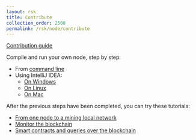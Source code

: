 ```yaml
---
layout: rsk
title: Contribute
collection_order: 2500
permalink: /rsk/node/contribute
---
```


<a href="https://github.com/rsksmart/rskj/blob/master/CONTRIBUTING.md" target="_blank" class="green-button">Contribution guide</a>

Compile and run your own node, step by step:

- From [command line](/rsk/node/contribute/cli)
- Using IntelliJ IDEA:
  - [On Windows](/rsk/node/contribute/windows)
  - [On Linux](/rsk/node/contribute/linux)
  - [On Mac](/rsk/node/contribute/macos)

After the previous steps have been completed, you can try these tutorials:

- [From one node to a mining local network](/rsk/node/configure/for-mining)
- [Monitor the blockchain](https://github.com/rsksmart/rskj/wiki/Monitor-the-blockchain)
- [Smart contracts and queries over the blockchain](/tutorials)
